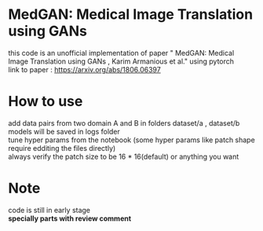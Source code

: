 # MedGAN: Medical Image Translation using GANs

this code is an unofficial implementation of paper " MedGAN: Medical Image Translation using GANs , Karim Armanious et al." using pytorch<br>
link to paper : https://arxiv.org/abs/1806.06397

# How to use

add data pairs from two domain A and B in folders dataset/a , dataset/b<br>
models will be saved in logs folder<br>
tune hyper params from the notebook (some hyper params like patch shape require edditing the files directly)<br>
always verify the patch size to be 16 \* 16(default) or anything you want

# Note

code is still in early stage<br>
<b>specially parts with review comment</b>
